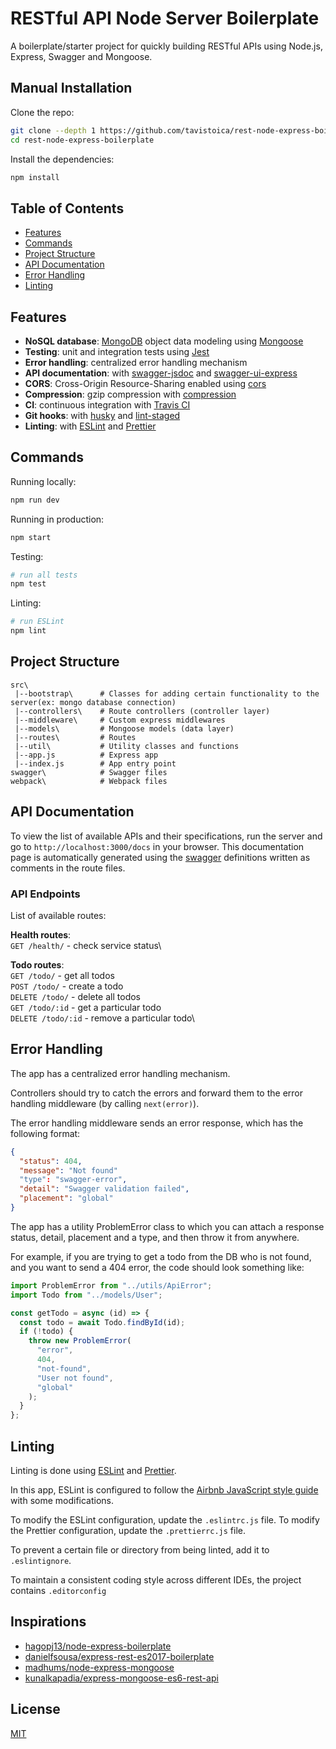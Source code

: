 # RESTful API Node Server Boilerplate

A boilerplate/starter project for quickly building RESTful APIs using Node.js, Express, Swagger and Mongoose.

## Manual Installation

Clone the repo:

```bash
git clone --depth 1 https://github.com/tavistoica/rest-node-express-boilerplate.git
cd rest-node-express-boilerplate
```

Install the dependencies:

```bash
npm install
```

## Table of Contents

- [Features](#features)
- [Commands](#commands)
- [Project Structure](#project-structure)
- [API Documentation](#api-documentation)
- [Error Handling](#error-handling)
- [Linting](#linting)

## Features

- **NoSQL database**: [MongoDB](https://www.mongodb.com) object data modeling using [Mongoose](https://mongoosejs.com)
- **Testing**: unit and integration tests using [Jest](https://jestjs.io)
- **Error handling**: centralized error handling mechanism
- **API documentation**: with [swagger-jsdoc](https://github.com/Surnet/swagger-jsdoc) and [swagger-ui-express](https://github.com/scottie1984/swagger-ui-express)
- **CORS**: Cross-Origin Resource-Sharing enabled using [cors](https://github.com/expressjs/cors)
- **Compression**: gzip compression with [compression](https://github.com/expressjs/compression)
- **CI**: continuous integration with [Travis CI](https://travis-ci.org)
- **Git hooks**: with [husky](https://github.com/typicode/husky) and [lint-staged](https://github.com/okonet/lint-staged)
- **Linting**: with [ESLint](https://eslint.org) and [Prettier](https://prettier.io)

## Commands

Running locally:

```bash
npm run dev
```

Running in production:

```bash
npm start
```

Testing:

```bash
# run all tests
npm test
```

Linting:

```bash
# run ESLint
npm lint
```

## Project Structure

```
src\
 |--bootstrap\      # Classes for adding certain functionality to the server(ex: mongo database connection)
 |--controllers\    # Route controllers (controller layer)
 |--middleware\     # Custom express middlewares
 |--models\         # Mongoose models (data layer)
 |--routes\         # Routes
 |--util\           # Utility classes and functions
 |--app.js          # Express app
 |--index.js        # App entry point
swagger\            # Swagger files
webpack\            # Webpack files

```

## API Documentation

To view the list of available APIs and their specifications, run the server and go to `http://localhost:3000/docs` in your browser. This documentation page is automatically generated using the [swagger](https://swagger.io/) definitions written as comments in the route files.

### API Endpoints

List of available routes:

**Health routes**:\
`GET /health/` - check service status\

**Todo routes**:\
`GET /todo/` - get all todos\
`POST /todo/` - create a todo\
`DELETE /todo/` - delete all todos\
`GET /todo/:id` - get a particular todo\
`DELETE /todo/:id` - remove a particular todo\

## Error Handling

The app has a centralized error handling mechanism.

Controllers should try to catch the errors and forward them to the error handling middleware (by calling `next(error)`).

The error handling middleware sends an error response, which has the following format:

```json
{
  "status": 404,
  "message": "Not found"
  "type": "swagger-error",
  "detail": "Swagger validation failed",
  "placement": "global"
}
```

The app has a utility ProblemError class to which you can attach a response status, detail, placement and a type, and then throw it from anywhere.

For example, if you are trying to get a todo from the DB who is not found, and you want to send a 404 error, the code should look something like:

```javascript
import ProblemError from "../utils/ApiError";
import Todo from "../models/User";

const getTodo = async (id) => {
  const todo = await Todo.findById(id);
  if (!todo) {
    throw new ProblemError(
      "error",
      404,
      "not-found",
      "User not found",
      "global"
    );
  }
};
```

## Linting

Linting is done using [ESLint](https://eslint.org/) and [Prettier](https://prettier.io).

In this app, ESLint is configured to follow the [Airbnb JavaScript style guide](https://www.npmjs.com/package/eslint-config-standard) with some modifications.

To modify the ESLint configuration, update the `.eslintrc.js` file. To modify the Prettier configuration, update the `.prettierrc.js` file.

To prevent a certain file or directory from being linted, add it to `.eslintignore`.

To maintain a consistent coding style across different IDEs, the project contains `.editorconfig`

## Inspirations

- [hagopj13/node-express-boilerplate](https://github.com/hagopj13/node-express-boilerplate)
- [danielfsousa/express-rest-es2017-boilerplate](https://github.com/danielfsousa/express-rest-es2017-boilerplate)
- [madhums/node-express-mongoose](https://github.com/madhums/node-express-mongoose)
- [kunalkapadia/express-mongoose-es6-rest-api](https://github.com/kunalkapadia/express-mongoose-es6-rest-api)

## License

[MIT](LICENSE)
